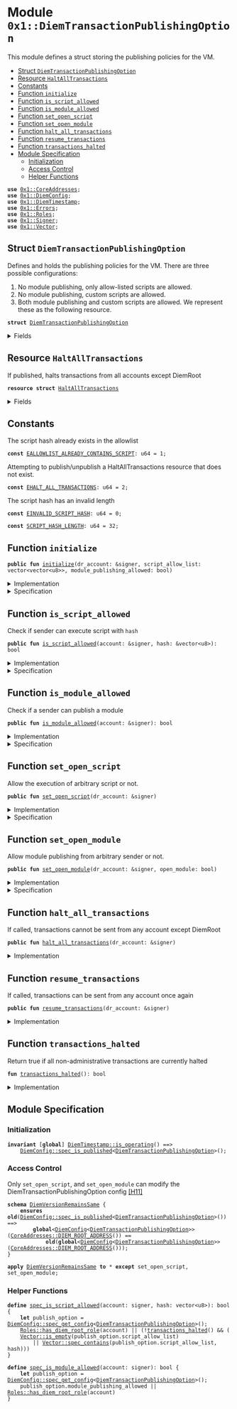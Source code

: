 
<a name="0x1_DiemTransactionPublishingOption"></a>

# Module `0x1::DiemTransactionPublishingOption`

This module defines a struct storing the publishing policies for the VM.


-  [Struct `DiemTransactionPublishingOption`](#0x1_DiemTransactionPublishingOption_DiemTransactionPublishingOption)
-  [Resource `HaltAllTransactions`](#0x1_DiemTransactionPublishingOption_HaltAllTransactions)
-  [Constants](#@Constants_0)
-  [Function `initialize`](#0x1_DiemTransactionPublishingOption_initialize)
-  [Function `is_script_allowed`](#0x1_DiemTransactionPublishingOption_is_script_allowed)
-  [Function `is_module_allowed`](#0x1_DiemTransactionPublishingOption_is_module_allowed)
-  [Function `set_open_script`](#0x1_DiemTransactionPublishingOption_set_open_script)
-  [Function `set_open_module`](#0x1_DiemTransactionPublishingOption_set_open_module)
-  [Function `halt_all_transactions`](#0x1_DiemTransactionPublishingOption_halt_all_transactions)
-  [Function `resume_transactions`](#0x1_DiemTransactionPublishingOption_resume_transactions)
-  [Function `transactions_halted`](#0x1_DiemTransactionPublishingOption_transactions_halted)
-  [Module Specification](#@Module_Specification_1)
    -  [Initialization](#@Initialization_2)
    -  [Access Control](#@Access_Control_3)
    -  [Helper Functions](#@Helper_Functions_4)


<pre><code><b>use</b> <a href="CoreAddresses.md#0x1_CoreAddresses">0x1::CoreAddresses</a>;
<b>use</b> <a href="DiemConfig.md#0x1_DiemConfig">0x1::DiemConfig</a>;
<b>use</b> <a href="DiemTimestamp.md#0x1_DiemTimestamp">0x1::DiemTimestamp</a>;
<b>use</b> <a href="Errors.md#0x1_Errors">0x1::Errors</a>;
<b>use</b> <a href="Roles.md#0x1_Roles">0x1::Roles</a>;
<b>use</b> <a href="Signer.md#0x1_Signer">0x1::Signer</a>;
<b>use</b> <a href="Vector.md#0x1_Vector">0x1::Vector</a>;
</code></pre>



<a name="0x1_DiemTransactionPublishingOption_DiemTransactionPublishingOption"></a>

## Struct `DiemTransactionPublishingOption`

Defines and holds the publishing policies for the VM. There are three possible configurations:
1. No module publishing, only allow-listed scripts are allowed.
2. No module publishing, custom scripts are allowed.
3. Both module publishing and custom scripts are allowed.
We represent these as the following resource.


<pre><code><b>struct</b> <a href="DiemTransactionPublishingOption.md#0x1_DiemTransactionPublishingOption">DiemTransactionPublishingOption</a>
</code></pre>



<details>
<summary>Fields</summary>


<dl>
<dt>
<code>script_allow_list: vector&lt;vector&lt;u8&gt;&gt;</code>
</dt>
<dd>
 Only script hashes in the following list can be executed by the network. If the vector is empty, no
 limitation would be enforced.
</dd>
<dt>
<code>module_publishing_allowed: bool</code>
</dt>
<dd>
 Anyone can publish new module if this flag is set to true.
</dd>
</dl>


</details>

<a name="0x1_DiemTransactionPublishingOption_HaltAllTransactions"></a>

## Resource `HaltAllTransactions`

If published, halts transactions from all accounts except DiemRoot


<pre><code><b>resource</b> <b>struct</b> <a href="DiemTransactionPublishingOption.md#0x1_DiemTransactionPublishingOption_HaltAllTransactions">HaltAllTransactions</a>
</code></pre>



<details>
<summary>Fields</summary>


<dl>
<dt>
<code>dummy_field: bool</code>
</dt>
<dd>

</dd>
</dl>


</details>

<a name="@Constants_0"></a>

## Constants


<a name="0x1_DiemTransactionPublishingOption_EALLOWLIST_ALREADY_CONTAINS_SCRIPT"></a>

The script hash already exists in the allowlist


<pre><code><b>const</b> <a href="DiemTransactionPublishingOption.md#0x1_DiemTransactionPublishingOption_EALLOWLIST_ALREADY_CONTAINS_SCRIPT">EALLOWLIST_ALREADY_CONTAINS_SCRIPT</a>: u64 = 1;
</code></pre>



<a name="0x1_DiemTransactionPublishingOption_EHALT_ALL_TRANSACTIONS"></a>

Attempting to publish/unpublish a HaltAllTransactions resource that does not exist.


<pre><code><b>const</b> <a href="DiemTransactionPublishingOption.md#0x1_DiemTransactionPublishingOption_EHALT_ALL_TRANSACTIONS">EHALT_ALL_TRANSACTIONS</a>: u64 = 2;
</code></pre>



<a name="0x1_DiemTransactionPublishingOption_EINVALID_SCRIPT_HASH"></a>

The script hash has an invalid length


<pre><code><b>const</b> <a href="DiemTransactionPublishingOption.md#0x1_DiemTransactionPublishingOption_EINVALID_SCRIPT_HASH">EINVALID_SCRIPT_HASH</a>: u64 = 0;
</code></pre>



<a name="0x1_DiemTransactionPublishingOption_SCRIPT_HASH_LENGTH"></a>



<pre><code><b>const</b> <a href="DiemTransactionPublishingOption.md#0x1_DiemTransactionPublishingOption_SCRIPT_HASH_LENGTH">SCRIPT_HASH_LENGTH</a>: u64 = 32;
</code></pre>



<a name="0x1_DiemTransactionPublishingOption_initialize"></a>

## Function `initialize`



<pre><code><b>public</b> <b>fun</b> <a href="DiemTransactionPublishingOption.md#0x1_DiemTransactionPublishingOption_initialize">initialize</a>(dr_account: &signer, script_allow_list: vector&lt;vector&lt;u8&gt;&gt;, module_publishing_allowed: bool)
</code></pre>



<details>
<summary>Implementation</summary>


<pre><code><b>public</b> <b>fun</b> <a href="DiemTransactionPublishingOption.md#0x1_DiemTransactionPublishingOption_initialize">initialize</a>(
    dr_account: &signer,
    script_allow_list: vector&lt;vector&lt;u8&gt;&gt;,
    module_publishing_allowed: bool,
) {
    <a href="DiemTimestamp.md#0x1_DiemTimestamp_assert_genesis">DiemTimestamp::assert_genesis</a>();
    <a href="Roles.md#0x1_Roles_assert_diem_root">Roles::assert_diem_root</a>(dr_account);

    <a href="DiemConfig.md#0x1_DiemConfig_publish_new_config">DiemConfig::publish_new_config</a>(
        dr_account,
        <a href="DiemTransactionPublishingOption.md#0x1_DiemTransactionPublishingOption">DiemTransactionPublishingOption</a> {
            script_allow_list, module_publishing_allowed
        }
    );
}
</code></pre>



</details>

<details>
<summary>Specification</summary>


Must abort if the signer does not have the DiemRoot role [[H11]][PERMISSION].


<pre><code><b>include</b> <a href="Roles.md#0x1_Roles_AbortsIfNotDiemRoot">Roles::AbortsIfNotDiemRoot</a>{account: dr_account};
<b>include</b> <a href="DiemTimestamp.md#0x1_DiemTimestamp_AbortsIfNotGenesis">DiemTimestamp::AbortsIfNotGenesis</a>;
<b>include</b> <a href="DiemConfig.md#0x1_DiemConfig_PublishNewConfigAbortsIf">DiemConfig::PublishNewConfigAbortsIf</a>&lt;<a href="DiemTransactionPublishingOption.md#0x1_DiemTransactionPublishingOption">DiemTransactionPublishingOption</a>&gt;;
<b>include</b> <a href="DiemConfig.md#0x1_DiemConfig_PublishNewConfigEnsures">DiemConfig::PublishNewConfigEnsures</a>&lt;<a href="DiemTransactionPublishingOption.md#0x1_DiemTransactionPublishingOption">DiemTransactionPublishingOption</a>&gt; {
    payload: <a href="DiemTransactionPublishingOption.md#0x1_DiemTransactionPublishingOption">DiemTransactionPublishingOption</a> {
        script_allow_list, module_publishing_allowed
    }};
</code></pre>



</details>

<a name="0x1_DiemTransactionPublishingOption_is_script_allowed"></a>

## Function `is_script_allowed`

Check if sender can execute script with <code>hash</code>


<pre><code><b>public</b> <b>fun</b> <a href="DiemTransactionPublishingOption.md#0x1_DiemTransactionPublishingOption_is_script_allowed">is_script_allowed</a>(account: &signer, hash: &vector&lt;u8&gt;): bool
</code></pre>



<details>
<summary>Implementation</summary>


<pre><code><b>public</b> <b>fun</b> <a href="DiemTransactionPublishingOption.md#0x1_DiemTransactionPublishingOption_is_script_allowed">is_script_allowed</a>(account: &signer, hash: &vector&lt;u8&gt;): bool {
    // DiemRoot can send any <b>script</b>
    <b>if</b> (<a href="Roles.md#0x1_Roles_has_diem_root_role">Roles::has_diem_root_role</a>(account)) {
        <b>return</b> <b>true</b>
    };

    // No one <b>except</b> DiemRoot can send scripts when transactions are halted
    <b>if</b> (<a href="DiemTransactionPublishingOption.md#0x1_DiemTransactionPublishingOption_transactions_halted">transactions_halted</a>()) {
        <b>return</b> <b>false</b>
    };

    <b>let</b> publish_option = <a href="DiemConfig.md#0x1_DiemConfig_get">DiemConfig::get</a>&lt;<a href="DiemTransactionPublishingOption.md#0x1_DiemTransactionPublishingOption">DiemTransactionPublishingOption</a>&gt;();
    // allowlist empty = open publishing, anyone can send txes
    <a href="Vector.md#0x1_Vector_is_empty">Vector::is_empty</a>(&publish_option.script_allow_list)
        // fixed allowlist. check inclusion
        || <a href="Vector.md#0x1_Vector_contains">Vector::contains</a>(&publish_option.script_allow_list, hash)
}
</code></pre>



</details>

<details>
<summary>Specification</summary>



<pre><code><b>include</b> !<a href="Roles.md#0x1_Roles_has_diem_root_role">Roles::has_diem_root_role</a>(account) && !<a href="DiemTransactionPublishingOption.md#0x1_DiemTransactionPublishingOption_transactions_halted">transactions_halted</a>() ==&gt; <a href="DiemConfig.md#0x1_DiemConfig_AbortsIfNotPublished">DiemConfig::AbortsIfNotPublished</a>&lt;<a href="DiemTransactionPublishingOption.md#0x1_DiemTransactionPublishingOption">DiemTransactionPublishingOption</a>&gt;{};
</code></pre>




<a name="0x1_DiemTransactionPublishingOption_AbortsIfNoTransactionPublishingOption"></a>


<pre><code><b>schema</b> <a href="DiemTransactionPublishingOption.md#0x1_DiemTransactionPublishingOption_AbortsIfNoTransactionPublishingOption">AbortsIfNoTransactionPublishingOption</a> {
    <b>include</b> <a href="DiemTimestamp.md#0x1_DiemTimestamp_is_genesis">DiemTimestamp::is_genesis</a>() ==&gt; <a href="DiemConfig.md#0x1_DiemConfig_AbortsIfNotPublished">DiemConfig::AbortsIfNotPublished</a>&lt;<a href="DiemTransactionPublishingOption.md#0x1_DiemTransactionPublishingOption">DiemTransactionPublishingOption</a>&gt;{};
}
</code></pre>



</details>

<a name="0x1_DiemTransactionPublishingOption_is_module_allowed"></a>

## Function `is_module_allowed`

Check if a sender can publish a module


<pre><code><b>public</b> <b>fun</b> <a href="DiemTransactionPublishingOption.md#0x1_DiemTransactionPublishingOption_is_module_allowed">is_module_allowed</a>(account: &signer): bool
</code></pre>



<details>
<summary>Implementation</summary>


<pre><code><b>public</b> <b>fun</b> <a href="DiemTransactionPublishingOption.md#0x1_DiemTransactionPublishingOption_is_module_allowed">is_module_allowed</a>(account: &signer): bool {
    <b>let</b> publish_option = <a href="DiemConfig.md#0x1_DiemConfig_get">DiemConfig::get</a>&lt;<a href="DiemTransactionPublishingOption.md#0x1_DiemTransactionPublishingOption">DiemTransactionPublishingOption</a>&gt;();

    publish_option.module_publishing_allowed || <a href="Roles.md#0x1_Roles_has_diem_root_role">Roles::has_diem_root_role</a>(account)
}
</code></pre>



</details>

<details>
<summary>Specification</summary>



<pre><code><b>include</b> <a href="DiemConfig.md#0x1_DiemConfig_AbortsIfNotPublished">DiemConfig::AbortsIfNotPublished</a>&lt;<a href="DiemTransactionPublishingOption.md#0x1_DiemTransactionPublishingOption">DiemTransactionPublishingOption</a>&gt;{};
</code></pre>



</details>

<a name="0x1_DiemTransactionPublishingOption_set_open_script"></a>

## Function `set_open_script`

Allow the execution of arbitrary script or not.


<pre><code><b>public</b> <b>fun</b> <a href="DiemTransactionPublishingOption.md#0x1_DiemTransactionPublishingOption_set_open_script">set_open_script</a>(dr_account: &signer)
</code></pre>



<details>
<summary>Implementation</summary>


<pre><code><b>public</b> <b>fun</b> <a href="DiemTransactionPublishingOption.md#0x1_DiemTransactionPublishingOption_set_open_script">set_open_script</a>(dr_account: &signer) {
    <a href="Roles.md#0x1_Roles_assert_diem_root">Roles::assert_diem_root</a>(dr_account);
    <b>let</b> publish_option = <a href="DiemConfig.md#0x1_DiemConfig_get">DiemConfig::get</a>&lt;<a href="DiemTransactionPublishingOption.md#0x1_DiemTransactionPublishingOption">DiemTransactionPublishingOption</a>&gt;();

    publish_option.script_allow_list = <a href="Vector.md#0x1_Vector_empty">Vector::empty</a>();
    <a href="DiemConfig.md#0x1_DiemConfig_set">DiemConfig::set</a>&lt;<a href="DiemTransactionPublishingOption.md#0x1_DiemTransactionPublishingOption">DiemTransactionPublishingOption</a>&gt;(dr_account, publish_option);
}
</code></pre>



</details>

<details>
<summary>Specification</summary>


Must abort if the signer does not have the DiemRoot role [[H11]][PERMISSION].


<pre><code><b>include</b> <a href="Roles.md#0x1_Roles_AbortsIfNotDiemRoot">Roles::AbortsIfNotDiemRoot</a>{account: dr_account};
<b>include</b> <a href="DiemConfig.md#0x1_DiemConfig_AbortsIfNotPublished">DiemConfig::AbortsIfNotPublished</a>&lt;<a href="DiemTransactionPublishingOption.md#0x1_DiemTransactionPublishingOption">DiemTransactionPublishingOption</a>&gt;;
<b>include</b> <a href="DiemConfig.md#0x1_DiemConfig_SetAbortsIf">DiemConfig::SetAbortsIf</a>&lt;<a href="DiemTransactionPublishingOption.md#0x1_DiemTransactionPublishingOption">DiemTransactionPublishingOption</a>&gt;{account: dr_account};
</code></pre>



</details>

<a name="0x1_DiemTransactionPublishingOption_set_open_module"></a>

## Function `set_open_module`

Allow module publishing from arbitrary sender or not.


<pre><code><b>public</b> <b>fun</b> <a href="DiemTransactionPublishingOption.md#0x1_DiemTransactionPublishingOption_set_open_module">set_open_module</a>(dr_account: &signer, open_module: bool)
</code></pre>



<details>
<summary>Implementation</summary>


<pre><code><b>public</b> <b>fun</b> <a href="DiemTransactionPublishingOption.md#0x1_DiemTransactionPublishingOption_set_open_module">set_open_module</a>(dr_account: &signer, open_module: bool) {
    <a href="Roles.md#0x1_Roles_assert_diem_root">Roles::assert_diem_root</a>(dr_account);

    <b>let</b> publish_option = <a href="DiemConfig.md#0x1_DiemConfig_get">DiemConfig::get</a>&lt;<a href="DiemTransactionPublishingOption.md#0x1_DiemTransactionPublishingOption">DiemTransactionPublishingOption</a>&gt;();

    publish_option.module_publishing_allowed = open_module;
    <a href="DiemConfig.md#0x1_DiemConfig_set">DiemConfig::set</a>&lt;<a href="DiemTransactionPublishingOption.md#0x1_DiemTransactionPublishingOption">DiemTransactionPublishingOption</a>&gt;(dr_account, publish_option);
}
</code></pre>



</details>

<details>
<summary>Specification</summary>


Must abort if the signer does not have the DiemRoot role [[H11]][PERMISSION].


<pre><code><b>include</b> <a href="Roles.md#0x1_Roles_AbortsIfNotDiemRoot">Roles::AbortsIfNotDiemRoot</a>{account: dr_account};
<b>include</b> <a href="DiemConfig.md#0x1_DiemConfig_AbortsIfNotPublished">DiemConfig::AbortsIfNotPublished</a>&lt;<a href="DiemTransactionPublishingOption.md#0x1_DiemTransactionPublishingOption">DiemTransactionPublishingOption</a>&gt;;
<b>include</b> <a href="DiemConfig.md#0x1_DiemConfig_SetAbortsIf">DiemConfig::SetAbortsIf</a>&lt;<a href="DiemTransactionPublishingOption.md#0x1_DiemTransactionPublishingOption">DiemTransactionPublishingOption</a>&gt;{account: dr_account};
</code></pre>



</details>

<a name="0x1_DiemTransactionPublishingOption_halt_all_transactions"></a>

## Function `halt_all_transactions`

If called, transactions cannot be sent from any account except DiemRoot


<pre><code><b>public</b> <b>fun</b> <a href="DiemTransactionPublishingOption.md#0x1_DiemTransactionPublishingOption_halt_all_transactions">halt_all_transactions</a>(dr_account: &signer)
</code></pre>



<details>
<summary>Implementation</summary>


<pre><code><b>public</b> <b>fun</b> <a href="DiemTransactionPublishingOption.md#0x1_DiemTransactionPublishingOption_halt_all_transactions">halt_all_transactions</a>(dr_account: &signer) {
    <a href="Roles.md#0x1_Roles_assert_diem_root">Roles::assert_diem_root</a>(dr_account);
    <b>assert</b>(
        !<b>exists</b>&lt;<a href="DiemTransactionPublishingOption.md#0x1_DiemTransactionPublishingOption_HaltAllTransactions">HaltAllTransactions</a>&gt;(<a href="Signer.md#0x1_Signer_address_of">Signer::address_of</a>(dr_account)),
        <a href="Errors.md#0x1_Errors_already_published">Errors::already_published</a>(<a href="DiemTransactionPublishingOption.md#0x1_DiemTransactionPublishingOption_EHALT_ALL_TRANSACTIONS">EHALT_ALL_TRANSACTIONS</a>),
    );
    move_to(dr_account, <a href="DiemTransactionPublishingOption.md#0x1_DiemTransactionPublishingOption_HaltAllTransactions">HaltAllTransactions</a> {});
}
</code></pre>



</details>

<a name="0x1_DiemTransactionPublishingOption_resume_transactions"></a>

## Function `resume_transactions`

If called, transactions can be sent from any account once again


<pre><code><b>public</b> <b>fun</b> <a href="DiemTransactionPublishingOption.md#0x1_DiemTransactionPublishingOption_resume_transactions">resume_transactions</a>(dr_account: &signer)
</code></pre>



<details>
<summary>Implementation</summary>


<pre><code><b>public</b> <b>fun</b> <a href="DiemTransactionPublishingOption.md#0x1_DiemTransactionPublishingOption_resume_transactions">resume_transactions</a>(dr_account: &signer) <b>acquires</b> <a href="DiemTransactionPublishingOption.md#0x1_DiemTransactionPublishingOption_HaltAllTransactions">HaltAllTransactions</a> {
    <a href="Roles.md#0x1_Roles_assert_diem_root">Roles::assert_diem_root</a>(dr_account);
    <b>let</b> dr_address = <a href="Signer.md#0x1_Signer_address_of">Signer::address_of</a>(dr_account);
    <b>assert</b>(
        <b>exists</b>&lt;<a href="DiemTransactionPublishingOption.md#0x1_DiemTransactionPublishingOption_HaltAllTransactions">HaltAllTransactions</a>&gt;(dr_address),
        <a href="Errors.md#0x1_Errors_already_published">Errors::already_published</a>(<a href="DiemTransactionPublishingOption.md#0x1_DiemTransactionPublishingOption_EHALT_ALL_TRANSACTIONS">EHALT_ALL_TRANSACTIONS</a>),
    );

    <b>let</b> <a href="DiemTransactionPublishingOption.md#0x1_DiemTransactionPublishingOption_HaltAllTransactions">HaltAllTransactions</a> {} = move_from&lt;<a href="DiemTransactionPublishingOption.md#0x1_DiemTransactionPublishingOption_HaltAllTransactions">HaltAllTransactions</a>&gt;(dr_address);
}
</code></pre>



</details>

<a name="0x1_DiemTransactionPublishingOption_transactions_halted"></a>

## Function `transactions_halted`

Return true if all non-administrative transactions are currently halted


<pre><code><b>fun</b> <a href="DiemTransactionPublishingOption.md#0x1_DiemTransactionPublishingOption_transactions_halted">transactions_halted</a>(): bool
</code></pre>



<details>
<summary>Implementation</summary>


<pre><code><b>fun</b> <a href="DiemTransactionPublishingOption.md#0x1_DiemTransactionPublishingOption_transactions_halted">transactions_halted</a>(): bool {
    <b>exists</b>&lt;<a href="DiemTransactionPublishingOption.md#0x1_DiemTransactionPublishingOption_HaltAllTransactions">HaltAllTransactions</a>&gt;(<a href="CoreAddresses.md#0x1_CoreAddresses_DIEM_ROOT_ADDRESS">CoreAddresses::DIEM_ROOT_ADDRESS</a>())
}
</code></pre>



</details>

<a name="@Module_Specification_1"></a>

## Module Specification



<a name="@Initialization_2"></a>

### Initialization



<pre><code><b>invariant</b> [<b>global</b>] <a href="DiemTimestamp.md#0x1_DiemTimestamp_is_operating">DiemTimestamp::is_operating</a>() ==&gt;
    <a href="DiemConfig.md#0x1_DiemConfig_spec_is_published">DiemConfig::spec_is_published</a>&lt;<a href="DiemTransactionPublishingOption.md#0x1_DiemTransactionPublishingOption">DiemTransactionPublishingOption</a>&gt;();
</code></pre>



<a name="@Access_Control_3"></a>

### Access Control

Only <code>set_open_script</code>, and <code>set_open_module</code> can modify the
DiemTransactionPublishingOption config [[H11]][PERMISSION]


<a name="0x1_DiemTransactionPublishingOption_DiemVersionRemainsSame"></a>


<pre><code><b>schema</b> <a href="DiemTransactionPublishingOption.md#0x1_DiemTransactionPublishingOption_DiemVersionRemainsSame">DiemVersionRemainsSame</a> {
    <b>ensures</b> <b>old</b>(<a href="DiemConfig.md#0x1_DiemConfig_spec_is_published">DiemConfig::spec_is_published</a>&lt;<a href="DiemTransactionPublishingOption.md#0x1_DiemTransactionPublishingOption">DiemTransactionPublishingOption</a>&gt;()) ==&gt;
        <b>global</b>&lt;<a href="DiemConfig.md#0x1_DiemConfig">DiemConfig</a>&lt;<a href="DiemTransactionPublishingOption.md#0x1_DiemTransactionPublishingOption">DiemTransactionPublishingOption</a>&gt;&gt;(<a href="CoreAddresses.md#0x1_CoreAddresses_DIEM_ROOT_ADDRESS">CoreAddresses::DIEM_ROOT_ADDRESS</a>()) ==
            <b>old</b>(<b>global</b>&lt;<a href="DiemConfig.md#0x1_DiemConfig">DiemConfig</a>&lt;<a href="DiemTransactionPublishingOption.md#0x1_DiemTransactionPublishingOption">DiemTransactionPublishingOption</a>&gt;&gt;(<a href="CoreAddresses.md#0x1_CoreAddresses_DIEM_ROOT_ADDRESS">CoreAddresses::DIEM_ROOT_ADDRESS</a>()));
}
</code></pre>




<pre><code><b>apply</b> <a href="DiemTransactionPublishingOption.md#0x1_DiemTransactionPublishingOption_DiemVersionRemainsSame">DiemVersionRemainsSame</a> <b>to</b> * <b>except</b> set_open_script, set_open_module;
</code></pre>



<a name="@Helper_Functions_4"></a>

### Helper Functions



<a name="0x1_DiemTransactionPublishingOption_spec_is_script_allowed"></a>


<pre><code><b>define</b> <a href="DiemTransactionPublishingOption.md#0x1_DiemTransactionPublishingOption_spec_is_script_allowed">spec_is_script_allowed</a>(account: signer, hash: vector&lt;u8&gt;): bool {
    <b>let</b> publish_option = <a href="DiemConfig.md#0x1_DiemConfig_spec_get_config">DiemConfig::spec_get_config</a>&lt;<a href="DiemTransactionPublishingOption.md#0x1_DiemTransactionPublishingOption">DiemTransactionPublishingOption</a>&gt;();
    <a href="Roles.md#0x1_Roles_has_diem_root_role">Roles::has_diem_root_role</a>(account) || (!<a href="DiemTransactionPublishingOption.md#0x1_DiemTransactionPublishingOption_transactions_halted">transactions_halted</a>() && (
    <a href="Vector.md#0x1_Vector_is_empty">Vector::is_empty</a>(publish_option.script_allow_list)
        || <a href="Vector.md#0x1_Vector_spec_contains">Vector::spec_contains</a>(publish_option.script_allow_list, hash)))
}
<a name="0x1_DiemTransactionPublishingOption_spec_is_module_allowed"></a>
<b>define</b> <a href="DiemTransactionPublishingOption.md#0x1_DiemTransactionPublishingOption_spec_is_module_allowed">spec_is_module_allowed</a>(account: signer): bool {
    <b>let</b> publish_option = <a href="DiemConfig.md#0x1_DiemConfig_spec_get_config">DiemConfig::spec_get_config</a>&lt;<a href="DiemTransactionPublishingOption.md#0x1_DiemTransactionPublishingOption">DiemTransactionPublishingOption</a>&gt;();
    publish_option.module_publishing_allowed || <a href="Roles.md#0x1_Roles_has_diem_root_role">Roles::has_diem_root_role</a>(account)
}
</code></pre>


[//]: # ("File containing references which can be used from documentation")
[ACCESS_CONTROL]: https://github.com/diem/dip/blob/master/dips/dip-2.md
[ROLE]: https://github.com/diem/dip/blob/master/dips/dip-2.md#roles
[PERMISSION]: https://github.com/diem/dip/blob/master/dips/dip-2.md#permissions
